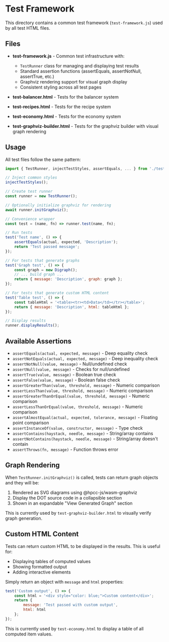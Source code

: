 # Test Framework

This directory contains a common test framework (`test-framework.js`) used by all test HTML files.

## Files

- **test-framework.js** - Common test infrastructure with:
  - `TestRunner` class for managing and displaying test results
  - Standard assertion functions (assertEquals, assertNotNull, assertTrue, etc.)
  - Graphviz rendering support for visual graph display
  - Consistent styling across all test pages

- **test-balancer.html** - Tests for the balancer system
- **test-recipes.html** - Tests for the recipe system  
- **test-economy.html** - Tests for the economy system
- **test-graphviz-builder.html** - Tests for the graphviz builder with visual graph rendering

## Usage

All test files follow the same pattern:

```javascript
import { TestRunner, injectTestStyles, assertEquals, ... } from './test-framework.js';

// Inject common styles
injectTestStyles();

// Create test runner
const runner = new TestRunner();

// Optionally initialize graphviz for rendering
await runner.initGraphviz();

// Convenience wrapper
const test = (name, fn) => runner.test(name, fn);

// Run tests
test('Test name', () => {
    assertEquals(actual, expected, 'Description');
    return 'Test passed message';
});

// For tests that generate graphs
test('Graph test', () => {
    const graph = new Digraph();
    // ... build graph ...
    return { message: 'Description', graph: graph };
});

// For tests that generate custom HTML content
test('Table test', () => {
    const tableHtml = '<table><tr><td>Data</td></tr></table>';
    return { message: 'Description', html: tableHtml };
});

// Display results
runner.displayResults();
```

## Available Assertions

- `assertEquals(actual, expected, message)` - Deep equality check
- `assertNotEquals(actual, expected, message)` - Deep inequality check
- `assertNotNull(value, message)` - Null/undefined check
- `assertNull(value, message)` - Checks for null/undefined
- `assertTrue(value, message)` - Boolean true check
- `assertFalse(value, message)` - Boolean false check
- `assertGreaterThan(value, threshold, message)` - Numeric comparison
- `assertLessThan(value, threshold, message)` - Numeric comparison
- `assertGreaterThanOrEqual(value, threshold, message)` - Numeric comparison
- `assertLessThanOrEqual(value, threshold, message)` - Numeric comparison
- `assertAlmostEqual(actual, expected, tolerance, message)` - Floating point comparison
- `assertInstanceOf(value, constructor, message)` - Type check
- `assertContains(haystack, needle, message)` - String/array contains
- `assertNotContains(haystack, needle, message)` - String/array doesn't contain
- `assertThrows(fn, message)` - Function throws error

## Graph Rendering

When `TestRunner.initGraphviz()` is called, tests can return graph objects and they will be:
1. Rendered as SVG diagrams using @hpcc-js/wasm-graphviz
2. Display the DOT source code in a collapsible section
3. Shown in an expandable "View Generated Graph" section

This is currently used by `test-graphviz-builder.html` to visually verify graph generation.

## Custom HTML Content

Tests can return custom HTML to be displayed in the results. This is useful for:
- Displaying tables of computed values
- Showing formatted output
- Adding interactive elements

Simply return an object with `message` and `html` properties:

```javascript
test('Custom output', () => {
    const html = '<div style="color: blue;">Custom content</div>';
    return { 
        message: 'Test passed with custom output',
        html: html 
    };
});
```

This is currently used by `test-economy.html` to display a table of all computed item values.

